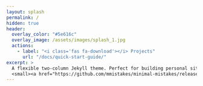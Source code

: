 ```yaml
---
layout: splash
permalink: /
hidden: true
header:
  overlay_color: "#5e616c"
  overlay_image: /assets/images/splash_1.jpg
  actions:
    - label: "<i class='fas fa-download'></i> Projects"
      url: "/docs/quick-start-guide/"
excerpt: >
  A flexible two-column Jekyll theme. Perfect for building personal sites, blogs, and portfolios.<br />
  <small><a href="https://github.com/mmistakes/minimal-mistakes/releases/tag/4.20.2">Latest release v4.20.2</a></small>    
---
```

